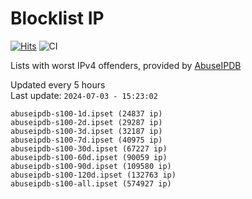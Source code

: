 # Blocklist IP

[![Hits](https://hits.seeyoufarm.com/api/count/incr/badge.svg?url=https%3A%2F%2Fgithub.com%2Fborestad%2Fblocklist-ip%2F&count_bg=%2379C83D&title_bg=%23555555&icon=&icon_color=%23E7E7E7&title=hits&edge_flat=false)](https://hits.seeyoufarm.com)  ![CI](https://img.shields.io/github/workflow/status/borestad/blocklist-ip/CI?style=flat-square)

Lists with worst IPv4 offenders, provided by [AbuseIPDB](https://www.abuseipdb.com/)

<!-- FOOTER-PLACEHOLDER -->
Updated every 5 hours<br>
Last update: `2024-07-03 - 15:23:02`
```
abuseipdb-s100-1d.ipset (24837 ip)
abuseipdb-s100-2d.ipset (29287 ip)
abuseipdb-s100-3d.ipset (32187 ip)
abuseipdb-s100-7d.ipset (40975 ip)
abuseipdb-s100-30d.ipset (67227 ip)
abuseipdb-s100-60d.ipset (90059 ip)
abuseipdb-s100-90d.ipset (109580 ip)
abuseipdb-s100-120d.ipset (132763 ip)
abuseipdb-s100-all.ipset (574927 ip)
```
